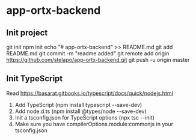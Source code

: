 # app-ortx-backend #

## Init project ##
git init
npm init
echo "# app-ortx-backend" >> README.md
git add README.md
git commit -m "readme added"
git remote add origin https://github.com/stelapo/app-ortx-backend.git
git push -u origin master

## Init TypeScript ##
Read https://basarat.gitbooks.io/typescript/docs/quick/nodejs.html
1. Add TypeScript (npm install typescript --save-dev)
2. Add node.d.ts (npm install @types/node --save-dev)
3. Init a tsconfig.json for TypeScript options (npx tsc --init)
4. Make sure you have compilerOptions.module:commonjs in your tsconfig.json
